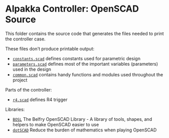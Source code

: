 # Alpakka Controller: OpenSCAD Source

This folder contains the source code that generates the files needed
to print the controller case.

These files don't produce printable output:
- [`constants.scad`](constants.scad) defines constants used for parametric design
- [`parameters.scad`](parameters.scad) defines most of the important variables
  (parameters) used in the design
- [`common.scad`](common.scad) contains handy functions and modules used
  throughout the project

Parts of the controller:
- [`r4.scad`](r4.scad) defines R4 trigger

Libraries:
- [`BOSL`](https://github.com/revarbat/BOSL) The Belfry OpenSCAD Library -
  A library of tools, shapes, and helpers to make OpenSCAD easier to use
- [`dotSCAD`](https://github.com/JustinSDK/dotSCAD)
  Reduce the burden of mathematics when playing OpenSCAD
